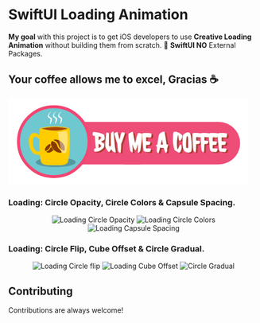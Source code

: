# SwiftUI Loading Animation

<strong>My goal</strong> with this project is to get iOS developers to use <strong>Creative Loading Animation</strong> without building them from scratch. 💯 <strong>SwiftUI NO</strong> External Packages.


## Your coffee allows me to excel, Gracias ☕

<a href="https://www.buymeacoffee.com/adamkif" target="_blank" rel="noopener noreferrer"><img src="https://github.com/adam-kif/SwiftUI-Loading-Animation/blob/main/SwiftUI-Loading-Animation/Screenshot/BuyMeACoffee.png" alt="Buy Me A Coffee" /></a>

### Loading: Circle Opacity, Circle Colors & Capsule Spacing.
<div align="center" width="100%">
 <img width="30%" src="https://github.com/adamkif/SwiftUI-Loading-Animation/blob/main/SwiftUI-Loading-Animation/Screenshot/LoadingCircleOpacity.gif"
      alt="Loading Circle Opacity">
 <img width="30%" src="https://github.com/adamkif/SwiftUI-Loading-Animation/blob/main/SwiftUI-Loading-Animation/Screenshot/LoadingCircleColors.gif"
      alt="Loading Circle Colors">
 <img width="30%" src="https://github.com/adamkif/SwiftUI-Loading-Animation/blob/main/SwiftUI-Loading-Animation/Screenshot/LoadingCapsuleSpacing.gif"
      alt="Loading Capsule Spacing">
</div>

### Loading: Circle Flip, Cube Offset & Circle Gradual.
<div align="center" width="100%">
  <img width="30%" src="https://github.com/adamkif/SwiftUI-Loading-Animation/blob/main/SwiftUI-Loading-Animation/Screenshot/LoadingCircleFlip.gif"
      alt="Loading Circle flip">
 <img width="30%" src="https://github.com/adamkif/SwiftUI-Loading-Animation/blob/main/SwiftUI-Loading-Animation/Screenshot/LoadingCubeOffset.gif"  
      alt="Loading Cube Offset">
 <img width="30%" src="https://github.com/adamkif/SwiftUI-Loading-Animation/blob/main/SwiftUI-Loading-Animation/Screenshot/LoadingCircleGradual.gif"
      alt="Circle Gradual">
</div>

## Contributing

Contributions are always welcome!

